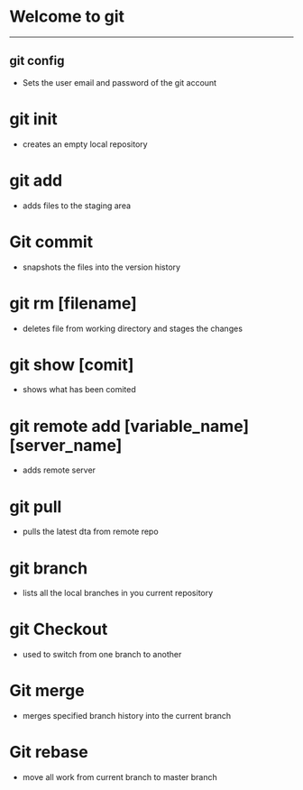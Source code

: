 # Welcome to git
---

## git config
- Sets the user email and password of the git account

# git init
- creates an empty local repository

# git add
- adds files to the staging area

# Git commit
- snapshots the files into the version history

# git rm [filename]
- deletes file  from working directory and stages the changes

# git show [comit]
- shows what has been comited

# git remote add [variable_name] [server_name]

- adds remote server

# git pull
- pulls the latest dta from remote repo

# git branch
- lists all the local branches in you current repository

# git Checkout
- used to switch from one branch to another

# Git merge
- merges specified branch history into the current branch

# Git rebase
- move all work from current branch to master branch 